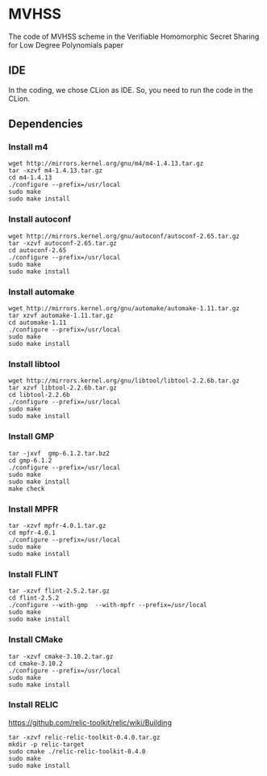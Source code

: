 # MVHSS
The code of MVHSS scheme in the Verifiable Homomorphic Secret Sharing for Low Degree Polynomials paper
## IDE
In the coding, we chose CLion as IDE. So, you need to run the code in the CLion.
## Dependencies
### Install m4
    wget http://mirrors.kernel.org/gnu/m4/m4-1.4.13.tar.gz
    tar -xzvf m4-1.4.13.tar.gz
    cd m4-1.4.13
    ./configure --prefix=/usr/local
    sudo make
    sudo make install
### Install autoconf
    wget http://mirrors.kernel.org/gnu/autoconf/autoconf-2.65.tar.gz
    tar -xzvf autoconf-2.65.tar.gz
    cd autoconf-2.65
    ./configure --prefix=/usr/local
    sudo make
    sudo make install
### Install automake
    wget http://mirrors.kernel.org/gnu/automake/automake-1.11.tar.gz
    tar xzvf automake-1.11.tar.gz
    cd automake-1.11
    ./configure --prefix=/usr/local
    sudo make
    sudo make install
### Install libtool
    wget http://mirrors.kernel.org/gnu/libtool/libtool-2.2.6b.tar.gz
    tar xzvf libtool-2.2.6b.tar.gz
    cd libtool-2.2.6b
    ./configure --prefix=/usr/local
    sudo make
    sudo make install
### Install GMP
    tar -jxvf  gmp-6.1.2.tar.bz2
    cd gmp-6.1.2
    ./configure --prefix=/usr/local
    sudo make
    sudo make install
    make check
### Install MPFR
    tar -xzvf mpfr-4.0.1.tar.gz
    cd mpfr-4.0.1
    ./configure --prefix=/usr/local
    sudo make
    sudo make install
### Install FLINT
    tar -xzvf flint-2.5.2.tar.gz
    cd flint-2.5.2
    ./configure --with-gmp  --with-mpfr --prefix=/usr/local
    sudo make
    sudo make install
### Install CMake
    tar -xzvf cmake-3.10.2.tar.gz
    cd cmake-3.10.2
    ./configure --prefix=/usr/local
    sudo make
    sudo make install
### Install RELIC
https://github.com/relic-toolkit/relic/wiki/Building

    tar -xzvf relic-relic-toolkit-0.4.0.tar.gz
    mkdir -p relic-target
    sudo cmake ./relic-relic-toolkit-0.4.0
    sudo make
    sudo make install

